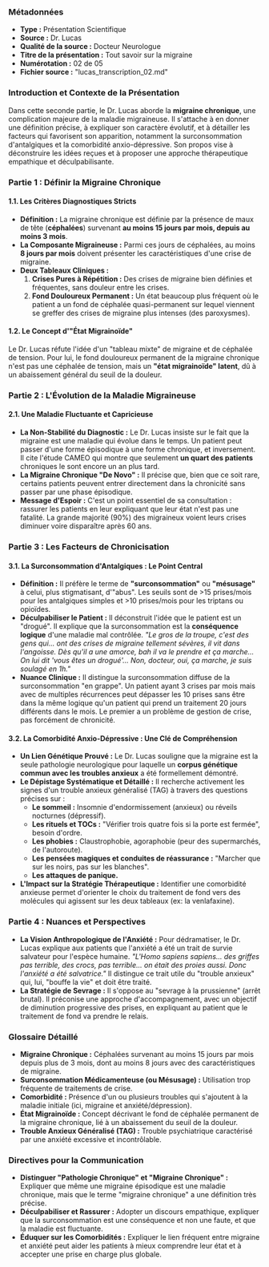 ### **Métadonnées**

- **Type :** Présentation Scientifique
- **Source :** Dr. Lucas
- **Qualité de la source :** Docteur Neurologue
- **Titre de la présentation :** Tout savoir sur la migraine
- **Numérotation :** 02 de 05
- **Fichier source :** "lucas_transcription_02.md"

### **Introduction et Contexte de la Présentation**

Dans cette seconde partie, le Dr. Lucas aborde la **migraine chronique**, une complication majeure de la maladie migraineuse. Il s'attache à en donner une définition précise, à expliquer son caractère évolutif, et à détailler les facteurs qui favorisent son apparition, notamment la surconsommation d'antalgiques et la comorbidité anxio-dépressive. Son propos vise à déconstruire les idées reçues et à proposer une approche thérapeutique empathique et déculpabilisante.

### **Partie 1 : Définir la Migraine Chronique**

#### **1.1. Les Critères Diagnostiques Stricts**

- **Définition :** La migraine chronique est définie par la présence de maux de tête (**céphalées**) survenant **au moins 15 jours par mois, depuis au moins 3 mois**.
- **La Composante Migraineuse :** Parmi ces jours de céphalées, au moins **8 jours par mois** doivent présenter les caractéristiques d'une crise de migraine.
- **Deux Tableaux Cliniques :**
    1. **Crises Pures à Répétition :** Des crises de migraine bien définies et fréquentes, sans douleur entre les crises.
    2. **Fond Douloureux Permanent :** Un état beaucoup plus fréquent où le patient a un fond de céphalée quasi-permanent sur lequel viennent se greffer des crises de migraine plus intenses (des paroxysmes).

#### **1.2. Le Concept d'"État Migrainoïde"**

Le Dr. Lucas réfute l'idée d'un "tableau mixte" de migraine et de céphalée de tension. Pour lui, le fond douloureux permanent de la migraine chronique n'est pas une céphalée de tension, mais un **"état migrainoïde" latent**, dû à un abaissement général du seuil de la douleur.

### **Partie 2 : L'Évolution de la Maladie Migraineuse**

#### **2.1. Une Maladie Fluctuante et Capricieuse**

- **La Non-Stabilité du Diagnostic :** Le Dr. Lucas insiste sur le fait que la migraine est une maladie qui évolue dans le temps. Un patient peut passer d'une forme épisodique à une forme chronique, et inversement. Il cite l'étude CAMEO qui montre que seulement **un quart des patients** chroniques le sont encore un an plus tard.
- **La Migraine Chronique "De Novo" :** Il précise que, bien que ce soit rare, certains patients peuvent entrer directement dans la chronicité sans passer par une phase épisodique.
- **Message d'Espoir :** C'est un point essentiel de sa consultation : rassurer les patients en leur expliquant que leur état n'est pas une fatalité. La grande majorité (90%) des migraineux voient leurs crises diminuer voire disparaître après 60 ans.

### **Partie 3 : Les Facteurs de Chronicisation**

#### **3.1. La Surconsommation d'Antalgiques : Le Point Central**

- **Définition :** Il préfère le terme de **"surconsommation"** ou **"mésusage"** à celui, plus stigmatisant, d'"abus". Les seuils sont de >15 prises/mois pour les antalgiques simples et >10 prises/mois pour les triptans ou opioïdes.
- **Déculpabiliser le Patient :** Il déconstruit l'idée que le patient est un "drogué". Il explique que la surconsommation est la **conséquence logique** d'une maladie mal contrôlée. _"Le gros de la troupe, c'est des gens qui... ont des crises de migraine tellement sévères, il vit dans l'angoisse. Dès qu'il a une amorce, bah il va le prendre et ça marche... On lui dit 'vous êtes un drogué'... Non, docteur, oui, ça marche, je suis soulagé en 1h."_
- **Nuance Clinique :** Il distingue la surconsommation diffuse de la surconsommation "en grappe". Un patient ayant 3 crises par mois mais avec de multiples récurrences peut dépasser les 10 prises sans être dans la même logique qu'un patient qui prend un traitement 20 jours différents dans le mois. Le premier a un problème de gestion de crise, pas forcément de chronicité.

#### **3.2. La Comorbidité Anxio-Dépressive : Une Clé de Compréhension**

- **Un Lien Génétique Prouvé :** Le Dr. Lucas souligne que la migraine est la seule pathologie neurologique pour laquelle un **corpus génétique commun avec les troubles anxieux** a été formellement démontré.
- **Le Dépistage Systématique et Détaillé :** Il recherche activement les signes d'un trouble anxieux généralisé (TAG) à travers des questions précises sur :
  - **Le sommeil :** Insomnie d'endormissement (anxieux) ou réveils nocturnes (dépressif).
  - **Les rituels et TOCs :** "Vérifier trois quatre fois si la porte est fermée", besoin d'ordre.
  - **Les phobies :** Claustrophobie, agoraphobie (peur des supermarchés, de l'autoroute).
  - **Les pensées magiques et conduites de réassurance :** "Marcher que sur les noirs, pas sur les blanches".
  - **Les attaques de panique.**
- **L'Impact sur la Stratégie Thérapeutique :** Identifier une comorbidité anxieuse permet d'orienter le choix du traitement de fond vers des molécules qui agissent sur les deux tableaux (ex: la venlafaxine).

### **Partie 4 : Nuances et Perspectives**

- **La Vision Anthropologique de l'Anxiété :** Pour dédramatiser, le Dr. Lucas explique aux patients que l'anxiété a été un trait de survie salvateur pour l'espèce humaine. _"L'Homo sapiens sapiens... des griffes pas terrible, des crocs, pas terrible... on était des proies aussi. Donc l'anxiété a été salvatrice."_ Il distingue ce trait utile du "trouble anxieux" qui, lui, "bouffe la vie" et doit être traité.
- **La Stratégie de Sevrage :** Il s'oppose au "sevrage à la prussienne" (arrêt brutal). Il préconise une approche d'accompagnement, avec un objectif de diminution progressive des prises, en expliquant au patient que le traitement de fond va prendre le relais.

### **Glossaire Détaillé**

- **Migraine Chronique :** Céphalées survenant au moins 15 jours par mois depuis plus de 3 mois, dont au moins 8 jours avec des caractéristiques de migraine.
- **Surconsommation Médicamenteuse (ou Mésusage) :** Utilisation trop fréquente de traitements de crise.
- **Comorbidité :** Présence d'un ou plusieurs troubles qui s'ajoutent à la maladie initiale (ici, migraine et anxiété/dépression).
- **État Migrainoïde :** Concept décrivant le fond de céphalée permanent de la migraine chronique, lié à un abaissement du seuil de la douleur.
- **Trouble Anxieux Généralisé (TAG) :** Trouble psychiatrique caractérisé par une anxiété excessive et incontrôlable.

### **Directives pour la Communication**

- **Distinguer "Pathologie Chronique" et "Migraine Chronique" :** Expliquer que même une migraine épisodique est une maladie chronique, mais que le terme "migraine chronique" a une définition très précise.
- **Déculpabiliser et Rassurer :** Adopter un discours empathique, expliquer que la surconsommation est une conséquence et non une faute, et que la maladie est fluctuante.
- **Éduquer sur les Comorbidités :** Expliquer le lien fréquent entre migraine et anxiété peut aider les patients à mieux comprendre leur état et à accepter une prise en charge plus globale.

